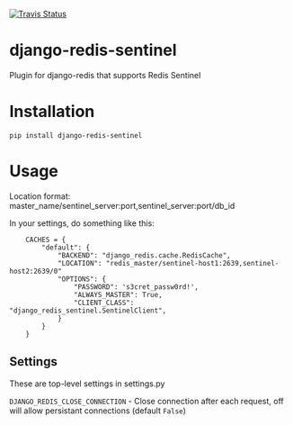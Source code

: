 [![Travis Status](https://api.travis-ci.org/SpatialBuzz/django-redis-sentinel.svg?branch=master)](https://travis-ci.org/SpatialBuzz/django-redis-sentinel)

# django-redis-sentinel
Plugin for django-redis that supports Redis Sentinel

# Installation

```
pip install django-redis-sentinel
```

# Usage

Location format: master_name/sentinel_server:port,sentinel_server:port/db_id

In your settings, do something like this:

```
    CACHES = {
        "default": {
            "BACKEND": "django_redis.cache.RedisCache",
            "LOCATION": "redis_master/sentinel-host1:2639,sentinel-host2:2639/0"
            "OPTIONS": {
                "PASSWORD": 's3cret_passw0rd!',
                "ALWAYS_MASTER": True,
                "CLIENT_CLASS": "django_redis_sentinel.SentinelClient",
            }
        }
    }
```

## Settings
These are top-level settings in settings.py

`DJANGO_REDIS_CLOSE_CONNECTION` - Close connection after each request, off will allow persistant connections (default `False`)